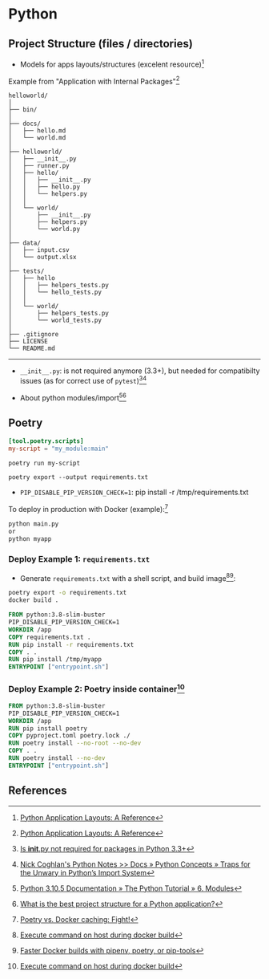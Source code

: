 # Python



## Project Structure (files / directories)

- Models for apps layouts/structures (excelent resource)[^5]

Example from "Application with Internal Packages"[^5]

```
helloworld/
│
├── bin/
│
├── docs/
│   ├── hello.md
│   └── world.md
│
├── helloworld/
│   ├── __init__.py
│   ├── runner.py
│   ├── hello/
│   │   ├── __init__.py
│   │   ├── hello.py
│   │   └── helpers.py
│   │
│   └── world/
│       ├── __init__.py
│       ├── helpers.py
│       └── world.py
│
├── data/
│   ├── input.csv
│   └── output.xlsx
│
├── tests/
│   ├── hello
│   │   ├── helpers_tests.py
│   │   └── hello_tests.py
│   │
│   └── world/
│       ├── helpers_tests.py
│       └── world_tests.py
│
├── .gitignore
├── LICENSE
└── README.md
```

---

- `__init__.py`: is not required anymore (3.3+), but needed for compatibilty issues (as for correct use of `pytest`)[^3][^4]

- About python modules/import[^2][^1]

## Poetry

```pyproject.toml
[tool.poetry.scripts]
my-script = "my_module:main"
```

`poetry run my-script`

`poetry export --output requirements.txt`

- `PIP_DISABLE_PIP_VERSION_CHECK=1`: pip install -r /tmp/requirements.txt

To deploy in production with Docker (example):[^6]

```entrypoint.sh
python main.py
or
python myapp
```

### Deploy Example 1: `requirements.txt`

- Generate `requirements.txt` with a shell script, and build image[^7][^9]:

```build.sh
poetry export -o requirements.txt
docker build .
```

```Dockerfile
FROM python:3.8-slim-buster
PIP_DISABLE_PIP_VERSION_CHECK=1
WORKDIR /app
COPY requirements.txt .
RUN pip install -r requirements.txt
COPY . .
RUN pip install /tmp/myapp
ENTRYPOINT ["entrypoint.sh"]
```

### Deploy Example 2: Poetry inside container[^7]

```Dockerfile
FROM python:3.8-slim-buster
PIP_DISABLE_PIP_VERSION_CHECK=1
WORKDIR /app
RUN pip install poetry
COPY pyproject.toml poetry.lock ./
RUN poetry install --no-root --no-dev
COPY . .
RUN poetry install --no-dev
ENTRYPOINT ["entrypoint.sh"]
```


## References

[^1]: [What is the best project structure for a Python application?](https://stackoverflow.com/a/3419951)
[^2]: [Python 3.10.5 Documentation » The Python Tutorial » 6. Modules](https://docs.python.org/3/tutorial/modules.html)
[^3]: [Is __init__.py not required for packages in Python 3.3+](https://stackoverflow.com/questions/37139786/is-init-py-not-required-for-packages-in-python-3-3)
[^4]: [Nick Coghlan's Python Notes >> Docs » Python Concepts » Traps for the Unwary in Python’s Import System](https://python-notes.curiousefficiency.org/en/latest/python_concepts/import_traps.html)
[^5]: [Python Application Layouts: A Reference](https://realpython.com/python-application-layouts/)
[^6]: [Poetry vs. Docker caching: Fight!](https://pythonspeed.com/articles/poetry-vs-docker-caching/)
[^7]: [Execute command on host during docker build](https://stackoverflow.com/a/42754636)
[^8]: [How to suppress pip upgrade warning?](https://stackoverflow.com/questions/46288847/how-to-suppress-pip-upgrade-warning)
[^9]: [Faster Docker builds with pipenv, poetry, or pip-tools](https://pythonspeed.com/articles/pipenv-docker/)
